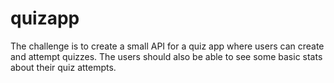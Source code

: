 # quizapp
The challenge is to create a small API for a quiz app where users can create and attempt quizzes. The users should also be able to see some basic stats about their quiz attempts.
